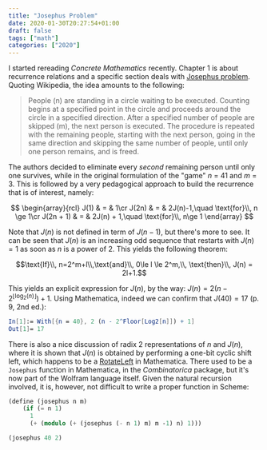 ```yaml
---
title: "Josephus Problem"
date: 2020-01-30T20:27:54+01:00
draft: false
tags: ["math"]
categories: ["2020"]
---
```


I started rereading _Concrete Mathematics_ recently. Chapter 1 is about recurrence relations and a specific section deals with [Josephus problem](https://en.wikipedia.org/wiki/Josephus_problem). Quoting Wikipedia, the idea amounts to the following:

> People (n) are standing in a circle waiting to be executed. Counting begins at a specified point in the circle and proceeds around the circle in a specified direction. After a specified number of people are skipped (m), the next person is executed. The procedure is repeated with the remaining people, starting with the next person, going in the same direction and skipping the same number of people, until only one person remains, and is freed.

The authors decided to eliminate every _second_ remaining person until only one survives, while in the original formulation of the "game" _n_ = 41 and _m_ = 3. This is followed by a very pedagogical approach to build the recurrence that is of interest, namely:

$$
\begin{array}{rcl}
J(1)      & = & 1\cr
J(2n)     & = & 2J(n)-1,\quad \text{for}\\, n \ge 1\cr
J(2n + 1) & = & 2J(n) + 1,\quad \text{for}\\, n\ge 1
\end{array}
$$

Note that $J(n)$ is not defined in term of $J(n-1)$, but there's more to see. It can be seen that $J(n)$ is an increasing odd sequence that restarts with $J(n) = 1$ as soon as _n_ is a power of 2. This yields the following theorem:

$$\text{If}\\, n=2^m+l\\,\text{and}\\, 0\le l \le 2^m,\\, \text{then}\\, J(n) = 2l+1.$$

This yields an explicit expression for $J(n)$, by the way: $J(n) = 2(n-2^{\lfloor\log_2(n)\rfloor})+1$. Using Mathematica, indeed we can confirm that $J(40)=17$ (p. 9, 2nd ed.):

```mathematica
In[1]:= With[{n = 40}, 2 (n - 2^Floor[Log2[n]]) + 1]
Out[1]= 17
```

There is also a nice discussion of radix 2 representations of _n_ and $J(n)$, where it is shown that $J(n)$ is obtained by performing a one-bit cyclic shift left, which happens to be a [RotateLeft](https://mathematica.stackexchange.com/a/33598) in Mathematica. There used to be a `Josephus` function in Mathematica, in the _Combinatorica_ package, but it's now part of the Wolfram language itself. Given the natural recursion involved, it is, however, not difficult to write a proper function in Scheme:

```scheme
(define (josephus n m)
    (if (= n 1)
      1
      (+ (modulo (+ (josephus (- n 1) m) m -1) n) 1)))

(josephus 40 2)
```
